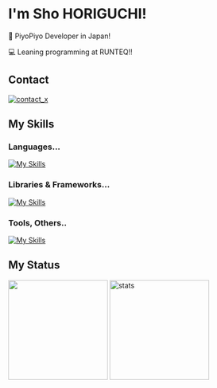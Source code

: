 # I'm Sho HORIGUCHI!

🐣 PiyoPiyo Developer in Japan!

💻 Leaning programming at RUNTEQ!!

## Contact
<a href="https://x.com/mogu_57B/">
  <img alt="contact_x" src="https://skillicons.dev/icons?i=twitter">
</a>

## My Skills
### Languages...
[![My Skills](https://skillicons.dev/icons?i=java,swift,ruby,js,ts,dart)](https://skillicons.dev)

### Libraries & Frameworks...
[![My Skills](https://skillicons.dev/icons?i=rails,nodejs,react,nextjs,tailwind,flutter)](https://skillicons.dev)

### Tools, Others..
[![My Skills](https://skillicons.dev/icons?i=androidstudio,vscode,pnpm,docker,github,notion)](https://skillicons.dev)

## My Status
<p>
  <img alt="" height="200px" src="https://github-readme-stats.vercel.app/api/top-langs/?username=moguDev&layout=compact&langs_count=8&theme=tokyonight">
  <img alt="stats" height="200px" src="https://streak-stats.demolab.com/?user=moguDev&theme=tokyonight">
</p>
